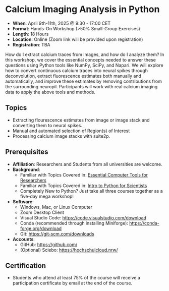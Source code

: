 # Calcium Imaging Analysis in Python
  - **When**: April 9th-11th, 2025 @ 9:30 - 17:00 CET
  - **Format**: Hands-On Workshop (>50% Small-Group Exercises)
  - **Length**: 18 Hours
  - **Location**: Online (Zoom link will be provided upon registration)
  - **Registration**: TBA


How do I extract calcium traces from images, and how do I analyze them? In this workshop, we cover the essential concepts needed to answer these questions using Python tools like NumPy, SciPy, and Napari. We will explore how to convert continuous calcium traces into neural spikes through deconvolution, extract fluorescence estimates both manually and automatically, and improve these estimates by removing contributions from the surrounding neuropil. Participants will work with real calcium imaging data to apply the above tools and methods.  

## Topics
  - Extracting flourescence estimates from image or image stack and converting them to neural spikes. 
  - Manual and automated selection of Region(s) of Interest 
  - Processing calcium image stacks with suite2p. 

## Prerequisites
- **Affiliation**: Researchers and Students from all universities are welcome.  
- **Background**: 
    - Familiar with Topics Covered in: [Essential Computer Tools for Researchers](TBA) 
    - Familiar with Topics Covered in: [Intro to Python for Scientists](TBA)
    - Completely New to Python?  Just take all three courses together as a five-day mega workshop! 
- **Software**: 
  - Windows, Mac, or Linux Computer
  - Zoom Desktop Client
  - Visual Studio Code: https://code.visualstudio.com/download
  - Conda (recommended through installing Miniforge): https://conda-forge.org/download
  - Git: https://git-scm.com/downloads
- **Accounts**:
  - GitHub: https://github.com/
  - (Optional) Sciebo: https://hochschulcloud.nrw/

## Certification
  - Students who attend at least 75% of the course will receive a participation certificate by email at the end of the course.
